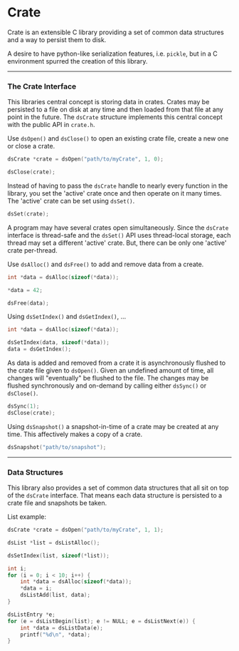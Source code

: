 # Crate

Crate is an extensible C library providing a set of common data structures and a way to persist them to disk.

A desire to have python-like serialization features, i.e. ```pickle```, but in a C environment spurred the creation of this library.

---
### The Crate Interface

This libraries central concept is storing data in crates. Crates may be persisted to a file on disk at any time and then loaded from that file at any point in the future. The ```dsCrate``` structure implements this central concept with the public API in ```crate.h```.

Use ```dsOpen()``` and ```dsClose()``` to open an existing crate file, create a new one or close a crate.
```c
dsCrate *crate = dsOpen("path/to/myCrate", 1, 0);

dsClose(crate);
```

Instead of having to pass the ```dsCrate``` handle to nearly every function in the library, you set the 'active' crate once and then operate on it many times. The 'active' crate can be set using ```dsSet()```.

```c
dsSet(crate);
```

A program may have several crates open simultaneously. Since the ```dsCrate``` interface is thread-safe and the ```dsSet()``` API uses thread-local storage, each thread may set a different 'active' crate. But, there can be only one 'active' crate per-thread.

Use ```dsAlloc()``` and ```dsFree()``` to add and remove data from a create.
```c
int *data = dsAlloc(sizeof(*data));

*data = 42;

dsFree(data);
```

Using ```dsSetIndex()``` and ```dsGetIndex()```, ...
```c
int *data = dsAlloc(sizeof(*data));

dsSetIndex(data, sizeof(*data));
data = dsGetIndex();
```

As data is added and removed from a crate it is asynchronously flushed to the crate file given to ```dsOpen()```. Given an undefined amount of time, all changes will "eventually" be flushed to the file. The changes may be flushed synchronously and on-demand by calling either ```dsSync()``` or ```dsClose()```.

```c
dsSync(1);
dsClose(crate);
```

Using ```dsSnapshot()``` a snapshot-in-time of a crate may be created at any time. This affectively makes a copy of a crate.
```c
dsSnapshot("path/to/snapshot");
```

---
### Data Structures

This library also provides a set of common data structures that all sit on top of the ```dsCrate``` interface. That means each data structure is persisted to a crate file and snapshots be taken.

List example:

```c
dsCrate *crate = dsOpen("path/to/myCrate", 1, 1);

dsList *list = dsListAlloc();

dsSetIndex(list, sizeof(*list));

int i;
for (i = 0; i < 10; i++) {
	int *data = dsAlloc(sizeof(*data));
	*data = i;
	dsListAdd(list, data);
}

dsListEntry *e;
for (e = dsListBegin(list); e != NULL; e = dsListNext(e)) {
	int *data = dsListData(e);
	printf("%d\n", *data);
}
```

